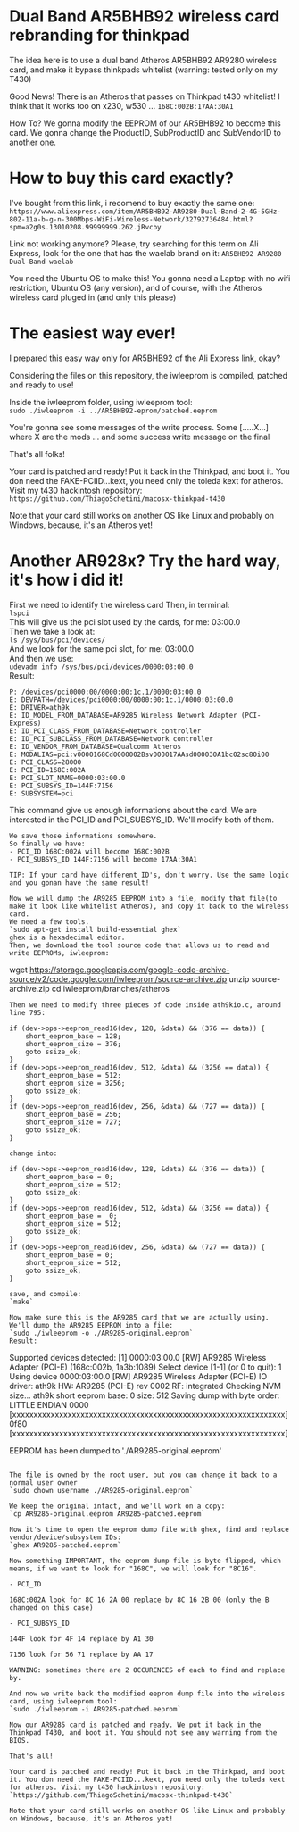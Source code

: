 # Dual Band AR5BHB92 wireless card rebranding for thinkpad

The idea here is to use a dual band Atheros AR5BHB92 AR9280 wireless card, and make it bypass thinkpads whitelist (warning: tested only on my T430)

Good News!
There is an Atheros that passes on Thinkpad t430 whitelist! I think that it works too on x230, w530 ...
`168C:002B:17AA:30A1`

How To?
We gonna modify the EEPROM of our AR5BHB92 to become this card. We gonna change the ProductID, SubProductID and SubVendorID to another one.


# How to buy this card exactly?

I've bought from this link, i recomend to buy exactly the same one:
`https://www.aliexpress.com/item/AR5BHB92-AR9280-Dual-Band-2-4G-5GHz-802-11a-b-g-n-300Mbps-WiFi-Wireless-Network/32792736484.html?spm=a2g0s.13010208.99999999.262.jRvcby`

Link not working anymore?
Please, try searching for this term on Ali Express, look for the one that has the waelab brand on it:
`AR5BHB92 AR9280 Dual-Band waelab`

You need the Ubuntu OS to make this!
You gonna need a Laptop with no wifi restriction, Ubuntu OS (any version), and of course, with the Atheros wireless card pluged in (and only this please)


# The easiest way ever!

I prepared this easy way only for AR5BHB92 of the Ali Express link, okay?

Considering the files on this repository, the iwleeprom is compiled, patched and ready to use!

Inside the iwleeprom folder, using iwleeprom tool:  
`sudo ./iwleeprom -i ../AR5BHB92-eprom/patched.eeprom`  

You're gonna see some messages of the write process. Some [.....X...] where X are the mods
... and some success write message on the final

That's all folks!

Your card is patched and ready! Put it back in the Thinkpad, and boot it. You don need the FAKE-PCIID...kext, you need only the toleda kext for atheros. Visit my t430 hackintosh repository:  
`https://github.com/ThiagoSchetini/macosx-thinkpad-t430`  

Note that your card still works on another OS like Linux and probably on Windows, because, it's an Atheros yet! 


# Another AR928x? Try the hard way, it's how i did it!

First we need to identify the wireless card
Then, in terminal:  
`lspci`  
This will give us the pci slot used by the cards, for me: 03:00.0  
Then we take a look at:  
`ls /sys/bus/pci/devices/`  
And we look for the same pci slot, for me: 03:00.0  
And then we use:  
`udevadm info /sys/bus/pci/devices/0000:03:00.0`  
Result:
```
P: /devices/pci0000:00/0000:00:1c.1/0000:03:00.0
E: DEVPATH=/devices/pci0000:00/0000:00:1c.1/0000:03:00.0
E: DRIVER=ath9k
E: ID_MODEL_FROM_DATABASE=AR9285 Wireless Network Adapter (PCI-Express)
E: ID_PCI_CLASS_FROM_DATABASE=Network controller
E: ID_PCI_SUBCLASS_FROM_DATABASE=Network controller
E: ID_VENDOR_FROM_DATABASE=Qualcomm Atheros
E: MODALIAS=pci:v0000168Cd0000002Bsv000017AAsd000030A1bc02sc80i00
E: PCI_CLASS=28000
E: PCI_ID=168C:002A
E: PCI_SLOT_NAME=0000:03:00.0
E: PCI_SUBSYS_ID=144F:7156
E: SUBSYSTEM=pci
```
This command give us enough informations about the card. We are interested in the PCI_ID and PCI_SUBSYS_ID. We'll modify both of them.  

```
We save those informations somewhere.  
So finally we have:  
- PCI_ID 168C:002A will become 168C:002B  
- PCI_SUBSYS_ID 144F:7156 will become 17AA:30A1 

TIP: If your card have different ID's, don't worry. Use the same logic and you gonan have the same result!

Now we will dump the AR9285 EEPROM into a file, modify that file(to make it look like whitelist Atheros), and copy it back to the wireless card.  
We need a few tools.  
`sudo apt-get install build-essential ghex`  
ghex is a hexadecimal editor.  
Then, we download the tool source code that allows us to read and write EEPROMs, iwleeprom:  
```
wget https://storage.googleapis.com/google-code-archive-source/v2/code.google.com/iwleeprom/source-archive.zip
unzip source-archive.zip
cd iwleeprom/branches/atheros
```
Then we need to modify three pieces of code inside ath9kio.c, around line 795:  
```
	if (dev->ops->eeprom_read16(dev, 128, &data) && (376 == data)) {
		short_eeprom_base = 128;
		short_eeprom_size = 376;
		goto ssize_ok;
	}
	if (dev->ops->eeprom_read16(dev, 512, &data) && (3256 == data)) {
		short_eeprom_base = 512;
		short_eeprom_size = 3256;
		goto ssize_ok;
	}
	if (dev->ops->eeprom_read16(dev, 256, &data) && (727 == data)) {
		short_eeprom_base = 256;
		short_eeprom_size = 727;
		goto ssize_ok;
	}
```
change into:  
```
	if (dev->ops->eeprom_read16(dev, 128, &data) && (376 == data)) {
		short_eeprom_base = 0;
		short_eeprom_size = 512;
		goto ssize_ok;
	}
	if (dev->ops->eeprom_read16(dev, 512, &data) && (3256 == data)) {
		short_eeprom_base =  0;
		short_eeprom_size = 512;
		goto ssize_ok;
	}
	if (dev->ops->eeprom_read16(dev, 256, &data) && (727 == data)) {
		short_eeprom_base = 0;
		short_eeprom_size = 512;
		goto ssize_ok;
	}
```
save, and compile:  
`make`  

Now make sure this is the AR9285 card that we are actually using.
We'll dump the AR9285 EEPROM into a file:  
`sudo ./iwleeprom -o ./AR9285-original.eeprom`  
Result:  
```
Supported devices detected:
  [1] 0000:03:00.0 [RW] AR9285 Wireless Adapter (PCI-E) (168c:002b, 1a3b:1089)
Select device [1-1] (or 0 to quit): 1
Using device 0000:03:00.0 [RW] AR9285 Wireless Adapter (PCI-E)
IO driver: ath9k
HW: AR9285 (PCI-E) rev 0002
RF: integrated
Checking NVM size...
ath9k short eeprom base: 0  size: 512
Saving dump with byte order: LITTLE ENDIAN
0000 [xxxxxxxxxxxxxxxxxxxxxxxxxxxxxxxxxxxxxxxxxxxxxxxxxxxxxxxxxxxxxxxx]
0f80 [xxxxxxxxxxxxxxxxxxxxxxxxxxxxxxxxxxxxxxxxxxxxxxxxxxxxxxxxxxxxxxxx]

EEPROM has been dumped to './AR9285-original.eeprom'
```

The file is owned by the root user, but you can change it back to a normal user owner 
`sudo chown username ./AR9285-original.eeprom`

We keep the original intact, and we'll work on a copy:  
`cp AR9285-original.eeprom AR9285-patched.eeprom`  

Now it's time to open the eeprom dump file with ghex, find and replace vendor/device/subsystem IDs:  
`ghex AR9285-patched.eeprom`  

Now something IMPORTANT, the eeprom dump file is byte-flipped, which means, if we want to look for "168C", we will look for "8C16".  

- PCI_ID 

168C:002A look for 8C 16 2A 00 replace by 8C 16 2B 00 (only the B changed on this case)

- PCI_SUBSYS_ID 

144F look for 4F 14 replace by A1 30

7156 look for 56 71 replace by AA 17 

WARNING: sometimes there are 2 OCCURENCES of each to find and replace by.

And now we write back the modified eeprom dump file into the wireless card, using iwleeprom tool:  
`sudo ./iwleeprom -i AR9285-patched.eeprom`  

Now our AR9285 card is patched and ready. We put it back in the Thinkpad T430, and boot it. You should not see any warning from the BIOS.  

That's all!

Your card is patched and ready! Put it back in the Thinkpad, and boot it. You don need the FAKE-PCIID...kext, you need only the toleda kext for atheros. Visit my t430 hackintosh repository:  
`https://github.com/ThiagoSchetini/macosx-thinkpad-t430`  

Note that your card still works on another OS like Linux and probably on Windows, because, it's an Atheros yet! 
